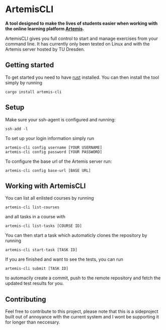 # ArtemisCLI

**A tool designed to make the lives of students easier when working with the online learning platform [Artemis](https://github.com/ls1intum/Artemis).**

ArtemisCLI gives you full control to start and manage exercises from your command line. It has currently only been tested on Linux and with the Artemis server hosted by TU Dresden.

## Getting started


To get started you need to have [rust](https://www.rust-lang.org/) installed. You can then install the tool simply by running 
```
cargo install artemis-cli
```

## Setup

Make sure your ssh-agent is configured and running:
```
ssh-add -l
```

To set up your login information simply run 
```
artemis-cli config username [YOUR USERNAME]
artemis-cli config password [YOUR PASSWORD]
```
To configure the base url of the Artemis server run:
```
artemis-cli config base-url [BASE URL]
```

## Working with ArtemisCLI

You can list all enlisted courses by running 
```
artemis-cli list-courses
```
and all tasks in a course with 
```
artemis-cli list-tasks [COURSE ID]
```
You can then start a task which automaticly clones the repository by running
```
artemis-cli start-task [TASK ID]
```
If you are finished and want to see the tests, you can run 
```
artemis-cli submit [TASK ID]
```
to automacily create a commit, push to the remote repository and fetch the updated test results for you.

## Contributing

Feel free to contribute to this project, please note that this is a sideproject built out of annoyance with the current system and I wont be supporting it for longer than neccesary.
